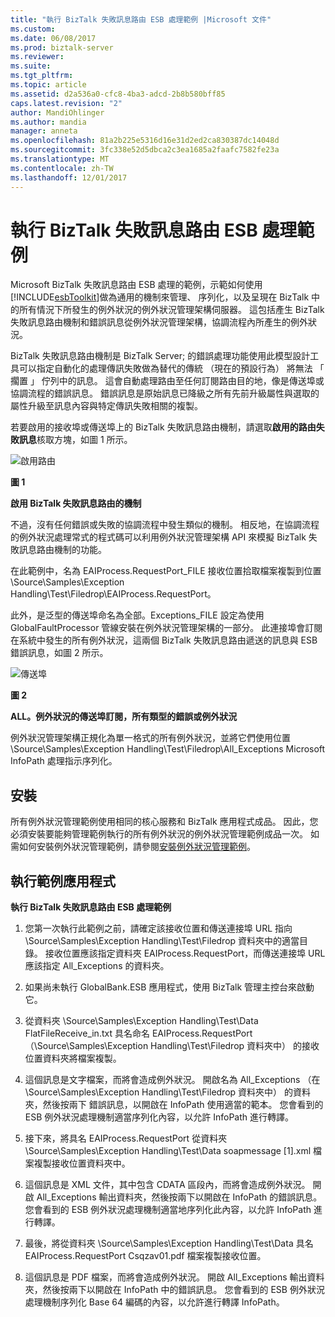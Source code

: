 ```yaml
---
title: "執行 BizTalk 失敗訊息路由 ESB 處理範例 |Microsoft 文件"
ms.custom: 
ms.date: 06/08/2017
ms.prod: biztalk-server
ms.reviewer: 
ms.suite: 
ms.tgt_pltfrm: 
ms.topic: article
ms.assetid: d2a536a0-cfc8-4ba3-adcd-2b8b580bff85
caps.latest.revision: "2"
author: MandiOhlinger
ms.author: mandia
manager: anneta
ms.openlocfilehash: 81a2b225e5316d16e31d2ed2ca830387dc14048d
ms.sourcegitcommit: 3fc338e52d5dbca2c3ea1685a2faafc7582fe23a
ms.translationtype: MT
ms.contentlocale: zh-TW
ms.lasthandoff: 12/01/2017
---
```

# <a name="running-the-biztalk-failed-message-routing-esb-processing-sample"></a>執行 BizTalk 失敗訊息路由 ESB 處理範例
Microsoft BizTalk 失敗訊息路由 ESB 處理的範例，示範如何使用[!INCLUDE[esbToolkit](../includes/esbtoolkit-md.md)]做為通用的機制來管理、 序列化，以及呈現在 BizTalk 中的所有情況下所發生的例外狀況的例外狀況管理架構伺服器。 這包括產生 BizTalk 失敗訊息路由機制和錯誤訊息從例外狀況管理架構，協調流程內所產生的例外狀況。  
  
 BizTalk 失敗訊息路由機制是 BizTalk Server; 的錯誤處理功能使用此模型設計工具可以指定自動化的處理傳訊失敗做為替代的傳統 （現在的預設行為） 將無法 「 擱置 」 佇列中的訊息。 這會自動處理路由至任何訂閱路由目的地，像是傳送埠或協調流程的錯誤訊息。 錯誤訊息是原始訊息已降級之所有先前升級屬性與選取的屬性升級至訊息內容與特定傳訊失敗相關的複製。  
  
 若要啟用的接收埠或傳送埠上的 BizTalk 失敗訊息路由機制，請選取**啟用的路由失敗訊息**核取方塊，如圖 1 所示。  
  
 ![啟用路由](../esb-toolkit/media/ch6-enabledrouting.gif "第 6 章第 EnabledRouting")  
  
 **圖 1**  
  
 **啟用 BizTalk 失敗訊息路由的機制**  
  
 不過，沒有任何錯誤或失敗的協調流程中發生類似的機制。 相反地，在協調流程的例外狀況處理常式的程式碼可以利用例外狀況管理架構 API 來模擬 BizTalk 失敗訊息路由機制的功能。  
  
 在此範例中，名為 EAIProcess.RequestPort_FILE 接收位置拾取檔案複製到位置 \Source\Samples\Exception Handling\Test\Filedrop\EAIProcess.RequestPort。  
  
 此外，是泛型的傳送埠命名為全部。Exceptions_FILE 設定為使用 GlobalFaultProcessor 管線安裝在例外狀況管理架構的一部分。 此連接埠會訂閱在系統中發生的所有例外狀況，這兩個 BizTalk 失敗訊息路由遞送的訊息與 ESB 錯誤訊息，如圖 2 所示。  
  
 ![傳送埠](../esb-toolkit/media/ch6-sendport.gif "第 6 章第傳送埠")  
  
 **圖 2**  
  
 **ALL。例外狀況的傳送埠訂閱，所有類型的錯誤或例外狀況**  
  
 例外狀況管理架構正規化為單一格式的所有例外狀況，並將它們使用位置 \Source\Samples\Exception Handling\Test\Filedrop\All_Exceptions Microsoft InfoPath 處理指示序列化。  
  
## <a name="installation"></a>安裝  
 所有例外狀況管理範例使用相同的核心服務和 BizTalk 應用程式成品。 因此，您必須安裝要能夠管理範例執行的所有例外狀況的例外狀況管理範例成品一次。 如需如何安裝例外狀況管理範例，請參閱[安裝例外狀況管理範例](../esb-toolkit/installing-the-exception-management-samples.md)。  
  
## <a name="running-the-sample-application"></a>執行範例應用程式  
 **執行 BizTalk 失敗訊息路由 ESB 處理範例**  
  
1.  您第一次執行此範例之前，請確定該接收位置和傳送連接埠 URL 指向 \Source\Samples\Exception Handling\Test\Filedrop 資料夾中的適當目錄。 接收位置應該指定資料夾 EAIProcess.RequestPort，而傳送連接埠 URL 應該指定 All_Exceptions 的資料夾。  
  
2.  如果尚未執行 GlobalBank.ESB 應用程式，使用 BizTalk 管理主控台來啟動它。  
  
3.  從資料夾 \Source\Samples\Exception Handling\Test\Data FlatFileReceive_in.txt 具名命名 EAIProcess.RequestPort （\Source\Samples\Exception Handling\Test\Filedrop 資料夾中） 的接收位置資料夾將檔案複製。  
  
4.  這個訊息是文字檔案，而將會造成例外狀況。 開啟名為 All_Exceptions （在 \Source\Samples\Exception Handling\Test\Filedrop 資料夾中） 的資料夾，然後按兩下 錯誤訊息，以開啟在 InfoPath 使用適當的範本。 您會看到的 ESB 例外狀況處理機制適當序列化內容，以允許 InfoPath 進行轉譯。  
  
5.  接下來，將具名 EAIProcess.RequestPort 從資料夾 \Source\Samples\Exception Handling\Test\Data soapmessage [1].xml 檔案複製接收位置資料夾中。  
  
6.  這個訊息是 XML 文件，其中包含 CDATA 區段內，而將會造成例外狀況。 開啟 All_Exceptions 輸出資料夾，然後按兩下以開啟在 InfoPath 的錯誤訊息。 您會看到的 ESB 例外狀況處理機制適當地序列化此內容，以允許 InfoPath 進行轉譯。  
  
7.  最後，將從資料夾 \Source\Samples\Exception Handling\Test\Data 具名 EAIProcess.RequestPort Csqzav01.pdf 檔案複製接收位置。  
  
8.  這個訊息是 PDF 檔案，而將會造成例外狀況。 開啟 All_Exceptions 輸出資料夾，然後按兩下以開啟在 InfoPath 中的錯誤訊息。 您會看到的 ESB 例外狀況處理機制序列化 Base 64 編碼的內容，以允許進行轉譯 InfoPath。